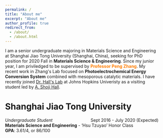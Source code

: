 ```yaml
---
permalink: /
title: "About me"
excerpt: "About me"
author_profile: true
redirect_from: 
  - /about/
  - /about.html
---
```


I am a senior undergraduate majoring in Materials Science and Engineering at Shanghai Jiao Tong University (Shanghai, China), seeking for PhD position for 2020 Fall in **Materials Science & Engineering**. Since my junior year, I am priviledged to be supervised by <span style="color:#FF7D00">**Professor Peng Zhang**</span>. My recent work in Zhang's Lab focused on **Photoelectrochemical Energy Conversion System** combined with mesoporous catalytic materials. I have recently joined <span style="color:#FF7D00">[Dr. Hall's Lab](https://engineering.jhu.edu/hall "Dr. Hall's Lab")</span> at Johns Hopkins Univeristy as a visiting student led by <span style="color:#FF7D00">[A. Shoji Hall](https://scholar.google.com.hk/citations?user=L98xBPAAAAAJ&hl=zh-CN&oi=ao)</span>.

# **Shanghai Jiao Tong University**  
 <span style="float: left;">*Undergraduate Student*</span>  <span style="float: right;">Sept 2016 - July 2020 (Expected)</span>   
**Materials Science and Engineering** - ‘Hsu Tzuyao’ Honor Class  
**GPA**: 3.61/4, or 86/100  
